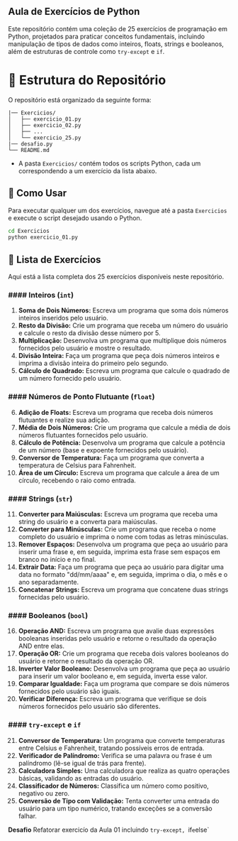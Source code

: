 ## Aula de Exercícios de Python

Este repositório contém uma coleção de 25 exercícios de programação em Python, projetados para praticar conceitos fundamentais, incluindo manipulação de tipos de dados como inteiros, floats, strings e booleanos, além de estruturas de controle como `try-except` e `if`.

# 📂 Estrutura do Repositório

O repositório está organizado da seguinte forma:

```
|── Exercicios/
│   ├── exercicio_01.py
│   ├── exercicio_02.py
│   ├── ...
│   └── exercicio_25.py
|── desafio.py
└── README.md
```

- A pasta `Exercicios/` contém todos os scripts Python, cada um correspondendo a um exercício da lista abaixo.

## 🚀 Como Usar

Para executar qualquer um dos exercícios, navegue até a pasta `Exercicios` e execute o script desejado usando o Python.

```bash
cd Exercicios
python exercicio_01.py
```

## 📝 Lista de Exercícios

Aqui está a lista completa dos 25 exercícios disponíveis neste repositório.

### #### Inteiros (`int`)

1.  **Soma de Dois Números:** Escreva um programa que soma dois números inteiros inseridos pelo usuário.
2.  **Resto da Divisão:** Crie um programa que receba um número do usuário e calcule o resto da divisão desse número por 5.
3.  **Multiplicação:** Desenvolva um programa que multiplique dois números fornecidos pelo usuário e mostre o resultado.
4.  **Divisão Inteira:** Faça um programa que peça dois números inteiros e imprima a divisão inteira do primeiro pelo segundo.
5.  **Cálculo de Quadrado:** Escreva um programa que calcule o quadrado de um número fornecido pelo usuário.

### #### Números de Ponto Flutuante (`float`)

6.  **Adição de Floats:** Escreva um programa que receba dois números flutuantes e realize sua adição.
7.  **Média de Dois Números:** Crie um programa que calcule a média de dois números flutuantes fornecidos pelo usuário.
8.  **Cálculo de Potência:** Desenvolva um programa que calcule a potência de um número (base e expoente fornecidos pelo usuário).
9.  **Conversor de Temperatura:** Faça um programa que converta a temperatura de Celsius para Fahrenheit.
10. **Área de um Círculo:** Escreva um programa que calcule a área de um círculo, recebendo o raio como entrada.

### #### Strings (`str`)

11. **Converter para Maiúsculas:** Escreva um programa que receba uma string do usuário e a converta para maiúsculas.
12. **Converter para Minúsculas:** Crie um programa que receba o nome completo do usuário e imprima o nome com todas as letras minúsculas.
13. **Remover Espaços:** Desenvolva um programa que peça ao usuário para inserir uma frase e, em seguida, imprima esta frase sem espaços em branco no início e no final.
14. **Extrair Data:** Faça um programa que peça ao usuário para digitar uma data no formato "dd/mm/aaaa" e, em seguida, imprima o dia, o mês e o ano separadamente.
15. **Concatenar Strings:** Escreva um programa que concatene duas strings fornecidas pelo usuário.

### #### Booleanos (`bool`)

16. **Operação AND:** Escreva um programa que avalie duas expressões booleanas inseridas pelo usuário e retorne o resultado da operação AND entre elas.
17. **Operação OR:** Crie um programa que receba dois valores booleanos do usuário e retorne o resultado da operação OR.
18. **Inverter Valor Booleano:** Desenvolva um programa que peça ao usuário para inserir um valor booleano e, em seguida, inverta esse valor.
19. **Comparar Igualdade:** Faça um programa que compare se dois números fornecidos pelo usuário são iguais.
20. **Verificar Diferença:** Escreva um programa que verifique se dois números fornecidos pelo usuário são diferentes.

### #### `try-except` e `if`

21. **Conversor de Temperatura:** Um programa que converte temperaturas entre Celsius e Fahrenheit, tratando possíveis erros de entrada.
22. **Verificador de Palíndromo:** Verifica se uma palavra ou frase é um palíndromo (lê-se igual de trás para frente).
23. **Calculadora Simples:** Uma calculadora que realiza as quatro operações básicas, validando as entradas do usuário.
24. **Classificador de Números:** Classifica um número como positivo, negativo ou zero.
25. **Conversão de Tipo com Validação:** Tenta converter uma entrada do usuário para um tipo numérico, tratando exceções se a conversão falhar.

**Desafio** Refatorar exercicío da Aula 01 incluindo `try-except, `if` e `else`